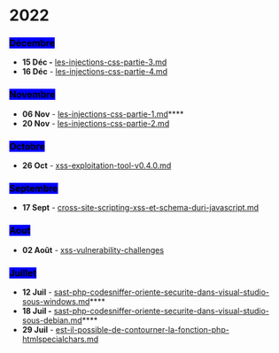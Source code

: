 # 2022

### <mark style="background-color:blue;">Décembre</mark>

* **15 Déc -** <mark style="color:blue;"></mark> [les-injections-css-partie-3.md](decembre/les-injections-css-partie-3.md "mention")
* **16 Déc** - [les-injections-css-partie-4.md](decembre/les-injections-css-partie-4.md "mention")

### <mark style="background-color:blue;">Novembre</mark>

* **06 Nov** - [les-injections-css-partie-1.md](novembre/les-injections-css-partie-1.md "mention")****
* **20 Nov** - [les-injections-css-partie-2.md](novembre/les-injections-css-partie-2.md "mention")

### <mark style="background-color:blue;">Octobre</mark>

* **26 Oct** - [xss-exploitation-tool-v0.4.0.md](octobre/xss-exploitation-tool-v0.4.0.md "mention")

### <mark style="background-color:blue;">Septembre</mark>

* **17 Sept** - [cross-site-scripting-xss-et-schema-duri-javascript.md](septembre/cross-site-scripting-xss-et-schema-duri-javascript.md "mention")

### <mark style="background-color:blue;">Aout</mark>

* **02 Août** - [xss-vulnerability-challenges](../../walkthroughs/damn-vulnerable-web-application/xss-vulnerability-challenges/ "mention")

### <mark style="background-color:blue;">Juillet</mark>

* **12 Juil** - [sast-php-codesniffer-oriente-securite-dans-visual-studio-sous-windows.md](../../archives/2022/juillet/sast-php-codesniffer-oriente-securite-dans-visual-studio-sous-windows.md "mention")****
* **18 Juil -** [sast-php-codesniffer-oriente-securite-dans-visual-studio-sous-debian.md](../../archives/2022/juillet/sast-php-codesniffer-oriente-securite-dans-visual-studio-sous-debian.md "mention")****
* **29 Juil** - [est-il-possible-de-contourner-la-fonction-php-htmlspecialchars.md](juillet/est-il-possible-de-contourner-la-fonction-php-htmlspecialchars.md "mention")

